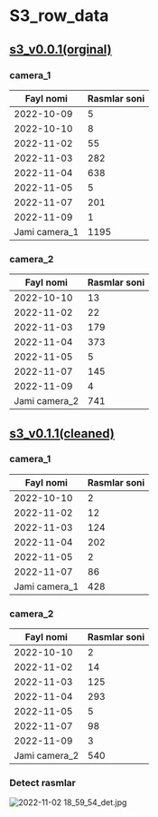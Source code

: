 # S3_row_data

## [s3_v0.0.1(orginal)](https://drive.google.com/drive/folders/18A2Ehy1_ZwvIdjRTQ-4alojpUGQOZ3OE)

### camera_1

| Fayl nomi     | Rasmlar soni |
|---------------|--------------|
| 2022-10-09    | 5            |
| 2022-10-10    | 8            |
| 2022-11-02    | 55           |
| 2022-11-03    | 282          |
| 2022-11-04    | 638          |
| 2022-11-05    | 5            |
| 2022-11-07    | 201          |
| 2022-11-09    | 1            |
| Jami camera_1 | 1195         |



### camera_2

| Fayl nomi     | Rasmlar soni |
|---------------|--------------|
| 2022-10-10    | 13           |
| 2022-11-02    | 22           |
| 2022-11-03    | 179          |
| 2022-11-04    | 373          |
| 2022-11-05    | 5            |
| 2022-11-07    | 145          |
| 2022-11-09    | 4            |
| Jami camera_2 | 741          |

## [s3_v0.1.1(cleaned)](https://drive.google.com/drive/folders/18A2Ehy1_ZwvIdjRTQ-4alojpUGQOZ3OE)
### camera_1

| Fayl nomi     | Rasmlar soni |
|---------------|--------------|
| 2022-10-10    | 2            |
| 2022-11-02    | 12           |
| 2022-11-03    | 124          |
| 2022-11-04    | 202          |
| 2022-11-05    | 2            |
| 2022-11-07    | 86           |
| Jami camera_1 | 428          |

### camera_2

| Fayl nomi     | Rasmlar soni |
|---------------|--------------|
| 2022-10-10    | 2            |
| 2022-11-02    | 14           |
| 2022-11-03    | 125          |
| 2022-11-04    | 293          |
| 2022-11-05    | 5            |
| 2022-11-07    | 98           |
| 2022-11-09    | 3            |
| Jami camera_2 | 540          |
### Detect rasmlar
![2022-11-02 18_59_54_det.jpg](..%2Fdata%2Fs3_v0.1.2%2Fmerchant_1%2Flocation_1%2Fcamera_1%2F2022-11-02%2F2022-11-02%2018_59_54_det.jpg)
